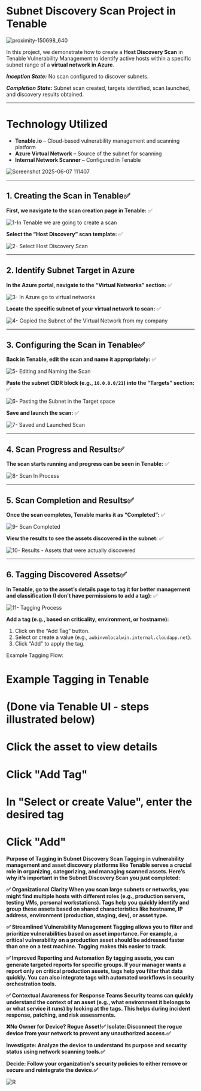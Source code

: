 # Subnet Discovery Scan Project in Tenable

![proximity-150698_640](https://github.com/user-attachments/assets/f3f24e3c-8143-42e8-bb2f-3a78ed997161)

In this project, we demonstrate how to create a **Host Discovery Scan** in Tenable Vulnerability Management to identify active hosts within a specific subnet range of a **virtual network in Azure**.

_**Inception State:**_ No scan configured to discover subnets.

_**Completion State:**_ Subnet scan created, targets identified, scan launched, and discovery results obtained.

---

# Technology Utilized
- **Tenable.io** – Cloud-based vulnerability management and scanning platform
- **Azure Virtual Network** – Source of the subnet for scanning
- **Internal Network Scanner** – Configured in Tenable

![Screenshot 2025-06-07 111407](https://github.com/user-attachments/assets/8470b8ce-40b4-4b6c-839c-86b3887f4844)

---

## 1. Creating the Scan in Tenable✅

**First, we navigate to the scan creation page in Tenable:** ✅

![1-In Tenable we are going to create a scan](https://github.com/user-attachments/assets/cb48323e-e1d1-4f65-9c7a-a343b1289f2b)

**Select the “Host Discovery” scan template:** ✅

![2- Select Host Discovery Scan](https://github.com/user-attachments/assets/5b06a698-fb69-4320-ada9-56daca7066bb)

---

## 2. Identify Subnet Target in Azure

**In the Azure portal, navigate to the “Virtual Networks” section:** ✅

![3- In Azure go to virtual networks](https://github.com/user-attachments/assets/cb4e1b5a-7b1e-4270-b42b-a7d946d44ed9)

**Locate the specific subnet of your virtual network to scan:** ✅

![4- Copied the Subnet of the Virtual Network from my company](https://github.com/user-attachments/assets/1e03e043-e32b-4e0a-a99b-bf8aff73cde5)

---

## 3. Configuring the Scan in Tenable✅

**Back in Tenable, edit the scan and name it appropriately:** ✅

![5- Editing and Naming the Scan](https://github.com/user-attachments/assets/4ccd1310-3f77-4bb7-af06-c7f72e708781)

**Paste the subnet CIDR block (e.g., `10.0.0.0/21`) into the “Targets” section:** ✅

![6- Pasting the Subnet in the Target space](https://github.com/user-attachments/assets/cc241520-fd88-45bd-9e26-7823152c9121)

**Save and launch the scan:** ✅
 
![7- Saved and Launched Scan](https://github.com/user-attachments/assets/adfebc7f-613f-483c-ad49-f509527aa814)

---

## 4. Scan Progress and Results✅

**The scan starts running and progress can be seen in Tenable:** ✅

![8- Scan In Process](https://github.com/user-attachments/assets/f20f6fab-6dba-4eb5-9257-3d5bb96e4aef)

---

## 5. Scan Completion and Results✅

**Once the scan completes, Tenable marks it as “Completed”:** ✅

![9- Scan Completed](https://github.com/user-attachments/assets/065cfc64-7608-464a-97b4-c278c57f58fa)

**View the results to see the assets discovered in the subnet:** ✅

![10- Results - Assets that were actually discovered](https://github.com/user-attachments/assets/b32e2a61-7b8a-4d0e-930d-c3dd3cd9203a)

---

## 6. Tagging Discovered Assets✅

**In Tenable, go to the asset’s details page to tag it for better management and classification (I don't have permissions to add a tag):** ✅

![11- Tagging Process](https://github.com/user-attachments/assets/fc407ac0-263f-4a30-94c5-16ec368686d9)

**Add a tag (e.g., based on criticality, environment, or hostname):**

1. Click on the “Add Tag” button.  
2. Select or create a value (e.g., `aubinvmlocalwin.internal.cloudapp.net`).  
3. Click “Add” to apply the tag.

Example Tagging Flow:

# Example Tagging in Tenable
# (Done via Tenable UI - steps illustrated below)

# Click the asset to view details
# Click "Add Tag"
# In "Select or create Value", enter the desired tag
# Click "Add"

**Purpose of Tagging in Subnet Discovery Scan
Tagging in vulnerability management and asset discovery platforms like Tenable serves a crucial role in organizing, categorizing, and managing scanned assets. Here’s why it’s important in the Subnet Discovery Scan you just completed:**

**✅ Organizational Clarity
When you scan large subnets or networks, you might find multiple hosts with different roles (e.g., production servers, testing VMs, personal workstations). Tags help you quickly identify and group these assets based on shared characteristics like hostname, IP address, environment (production, staging, dev), or asset type.**

**✅ Streamlined Vulnerability Management
Tagging allows you to filter and prioritize vulnerabilities based on asset importance. For example, a critical vulnerability on a production asset should be addressed faster than one on a test machine. Tagging makes this easier to track.**

**✅ Improved Reporting and Automation
By tagging assets, you can generate targeted reports for specific groups. If your manager wants a report only on critical production assets, tags help you filter that data quickly. You can also integrate tags with automated workflows in security orchestration tools.**

**✅ Contextual Awareness for Response Teams
Security teams can quickly understand the context of an asset (e.g., what environment it belongs to or what service it runs) by looking at the tags. This helps during incident response, patching, and risk assessments.**

**❌No Owner for Device? Rogue Asset!✅**
**Isolate: Disconnect the rogue device from your network to prevent any unauthorized access.✅**

**Investigate: Analyze the device to understand its purpose and security status using network scanning tools.✅**

**Decide: Follow your organization's security policies to either remove or secure and reintegrate the device.✅**

![R](https://github.com/user-attachments/assets/15a0c50e-9055-44de-9dee-949266ab6f79)
